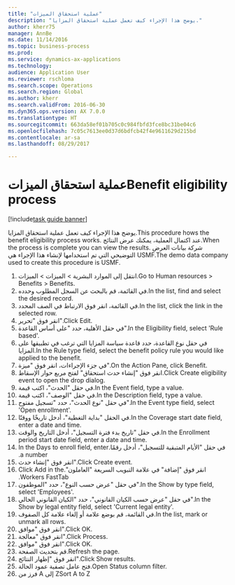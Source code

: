 ```yaml
--- 
title: "عملية استحقاق الميزات"
description: "يوضح هذا الإجراء كيف تعمل عملية استحقاق المزايا."
author: kherr75
manager: AnnBe
ms.date: 11/14/2016
ms.topic: business-process
ms.prod: 
ms.service: dynamics-ax-applications
ms.technology: 
audience: Application User
ms.reviewer: rschloma
ms.search.scope: Operations
ms.search.region: Global
ms.author: kherr
ms.search.validFrom: 2016-06-30
ms.dyn365.ops.version: AX 7.0.0
ms.translationtype: HT
ms.sourcegitcommit: 663da58ef01b705c0c984fbfd3fce8bc31be04c6
ms.openlocfilehash: 7c05c7613ee0d37d6bdfcb42f4e9611629d215bd
ms.contentlocale: ar-sa
ms.lasthandoff: 08/29/2017

---
```

# <a name="benefit-eligibility-process"></a><span data-ttu-id="1f41d-103">عملية استحقاق الميزات</span><span class="sxs-lookup"><span data-stu-id="1f41d-103">Benefit eligibility process</span></span>

[!include[task guide banner](../../includes/task-guide-banner.md)]

<span data-ttu-id="1f41d-104">يوضح هذا الإجراء كيف تعمل عملية استحقاق المزايا.</span><span class="sxs-lookup"><span data-stu-id="1f41d-104">This procedure hows the benefit eligibility process works.</span></span> <span data-ttu-id="1f41d-105">عند اكتمال العملية، يمكنك عرض النتائج.</span><span class="sxs-lookup"><span data-stu-id="1f41d-105">When the process is complete you can view the results.</span></span> <span data-ttu-id="1f41d-106">شركة بيانات العرض التوضيحي التي تم استخدامها لإنشاء هذا الإجراء هي USMF.</span><span class="sxs-lookup"><span data-stu-id="1f41d-106">The demo data company used to create this procedure is USMF.</span></span>

1. <span data-ttu-id="1f41d-107">انتقل إلى الموارد البشرية > الميزات‬ > الميزات‬.</span><span class="sxs-lookup"><span data-stu-id="1f41d-107">Go to Human resources > Benefits > Benefits.</span></span>
2. <span data-ttu-id="1f41d-108">في القائمة، قم بالبحث عن السجل المطلوب وحدده.</span><span class="sxs-lookup"><span data-stu-id="1f41d-108">In the list, find and select the desired record.</span></span>
3. <span data-ttu-id="1f41d-109">في القائمة، انقر فوق الارتباط في الصف المحدد.</span><span class="sxs-lookup"><span data-stu-id="1f41d-109">In the list, click the link in the selected row.</span></span>
4. <span data-ttu-id="1f41d-110">انقر فوق "تحرير".</span><span class="sxs-lookup"><span data-stu-id="1f41d-110">Click Edit.</span></span>
5. <span data-ttu-id="1f41d-111">في حقل الأهلية، حدد "على أساس القاعدة".</span><span class="sxs-lookup"><span data-stu-id="1f41d-111">In the Eligibility field, select 'Rule based'.</span></span>
6. <span data-ttu-id="1f41d-112">في حقل نوع القاعدة، حدد قاعدة سياسة المزايا التي ترغب في تطبيقها على المزايا.</span><span class="sxs-lookup"><span data-stu-id="1f41d-112">In the Rule type field, select the benefit policy rule you would like applied to the benefit.</span></span>
7. <span data-ttu-id="1f41d-113">في جزء الإجراءات، انقر فوق "ميزة".</span><span class="sxs-lookup"><span data-stu-id="1f41d-113">On the Action Pane, click Benefit.</span></span>
8. <span data-ttu-id="1f41d-114">انقر فوق "إنشاء ‏‫حدث استحقاق" لفتح مربع حوار الإسقاط‬.</span><span class="sxs-lookup"><span data-stu-id="1f41d-114">Click Create eligibility event to open the drop dialog.</span></span>
9. <span data-ttu-id="1f41d-115">في حقل "الحدث"، اكتب قيمة.</span><span class="sxs-lookup"><span data-stu-id="1f41d-115">In the Event field, type a value.</span></span>
10. <span data-ttu-id="1f41d-116">في حقل "الوصف"، اكتب قيمة.</span><span class="sxs-lookup"><span data-stu-id="1f41d-116">In the Description field, type a value.</span></span>
11. <span data-ttu-id="1f41d-117">في حقل "نوع الحدث"، حدد "‏‫تسجيل مفتوح‬".</span><span class="sxs-lookup"><span data-stu-id="1f41d-117">In the Event type field, select 'Open enrollment'.</span></span>
12. <span data-ttu-id="1f41d-118">في الحقل "بداية التغطية"، أدخل تاريخًا ووقتًا.</span><span class="sxs-lookup"><span data-stu-id="1f41d-118">In the Coverage start date field, enter a date and time.</span></span>
13. <span data-ttu-id="1f41d-119">في حقل "‏‫تاريخ بدء فترة التسجيل‬‬"، أدخل التاريخ والوقت.</span><span class="sxs-lookup"><span data-stu-id="1f41d-119">In the Enrollment period start date field, enter a date and time.</span></span>
14. <span data-ttu-id="1f41d-120">في حقل "‏‫الأيام المتبقية للتسجيل"، أدخل رقمًا.</span><span class="sxs-lookup"><span data-stu-id="1f41d-120">In the Days to enroll field, enter a number.</span></span>
15. <span data-ttu-id="1f41d-121">انقر فوق "إنشاء حدث".</span><span class="sxs-lookup"><span data-stu-id="1f41d-121">Click Create event.</span></span>
16. <span data-ttu-id="1f41d-122">انقر فوق "إضافة" ‏‫في علامة التبويب السريعة "العاملون".</span><span class="sxs-lookup"><span data-stu-id="1f41d-122">Click Add in the Workers FastTab.</span></span>
17. <span data-ttu-id="1f41d-123">في حقل "عرض حسب النوع"، حدد "الموظفون".</span><span class="sxs-lookup"><span data-stu-id="1f41d-123">In the Show by type field, select 'Employees'.</span></span>
18. <span data-ttu-id="1f41d-124">في حقل "عرض حسب الكيان القانوني"، حدد "الكيان القانوني الحالي".</span><span class="sxs-lookup"><span data-stu-id="1f41d-124">In the Show by legal entity field, select 'Current legal entity'.</span></span>
19. <span data-ttu-id="1f41d-125">في القائمة، قم بوضع علامة أو إلغاء علامة كل الصفوف.</span><span class="sxs-lookup"><span data-stu-id="1f41d-125">In the list, mark or unmark all rows.</span></span>
20. <span data-ttu-id="1f41d-126">انقر فوق "موافق".</span><span class="sxs-lookup"><span data-stu-id="1f41d-126">Click OK.</span></span>
21. <span data-ttu-id="1f41d-127">انقر فوق "معالجة".</span><span class="sxs-lookup"><span data-stu-id="1f41d-127">Click Process.</span></span>
22. <span data-ttu-id="1f41d-128">انقر فوق "موافق".</span><span class="sxs-lookup"><span data-stu-id="1f41d-128">Click OK.</span></span>
23. <span data-ttu-id="1f41d-129">قم بتحديث الصفحة.</span><span class="sxs-lookup"><span data-stu-id="1f41d-129">Refresh the page.</span></span>
24. <span data-ttu-id="1f41d-130">انقر فوق "إظهار النتائج".</span><span class="sxs-lookup"><span data-stu-id="1f41d-130">Click Show results.</span></span>
25. <span data-ttu-id="1f41d-131">فتح عامل تصفية عمود الحالة.</span><span class="sxs-lookup"><span data-stu-id="1f41d-131">Open Status column filter.</span></span>
26. <span data-ttu-id="1f41d-132">فرز من A إلى Z</span><span class="sxs-lookup"><span data-stu-id="1f41d-132">Sort A to Z</span></span>


